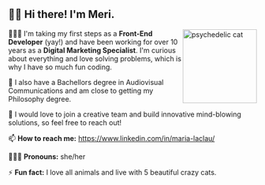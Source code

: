## 👋🏽 Hi there! I'm Meri.

<img src="https://media.giphy.com/media/GGE9CDsizAqu4/giphy.gif" alt="psychedelic cat" align="right" width="150px"/>

👩🏻‍💻 I'm taking my first steps as a **Front-End Developer** (yay!) and have been working for over 10 years as a **Digital Marketing Specialist**. I'm curious about everything and love solving problems, which is why I have so much fun coding. 

📜 I also have a Bachellors degree in Audiovisual Communications and am close to getting my Philosophy degree.

🚀 I would love to join a creative team and build innovative mind-blowing solutions, so feel free to reach out!

📫 **How to reach me:** https://www.linkedin.com/in/maria-laclau/  

🙋🏻‍♀️ **Pronouns:** she/her  

⚡ **Fun fact:** I love all animals and live with 5 beautiful crazy cats.

<!--
**merilaclau/merilaclau** is a ✨ _special_ ✨ repository because its `README.md` (this file) appears on your GitHub profile.

Here are some ideas to get you started:

- 🔭 I’m currently working on ...
- 🌱 I’m currently learning ...
- 👯 I’m looking to collaborate on ...
- 🤔 I’m looking for help with ...
- 💬 Ask me about ...
- 📫 How to reach me: ...
- 😄 Pronouns: ...
- ⚡ Fun fact: ...

-->
